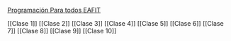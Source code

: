 [Programación Para todos EAFIT](https://educacionpermanenteeafit.com/educacion-continua/programacion-para-todos/?utm_source=google&utm_medium=&utm_campaign=MAX_EAFIT_Educacion_Continua&utm_term=&utm_content=General&gclid=CjwKCAjwl6OiBhA2EiwAuUwWZf5TbvmarL80Eay9aZyxazC1E9ELzHheF3jIuvL5AEX-DAGZCRQfhxoCKb8QAvD_BwE)



[[Clase 1]]
[[Clase 2]]
[[Clase 3]]
[[Clase 4]]
[[Clase 5]]
[[Clase 6]]
[[Clase 7]]
[[Clase 8]]
[[Clase 9]]
[[Clase 10]]
